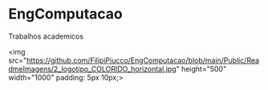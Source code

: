# EngComputacao
Trabalhos academicos



<img src="https://github.com/FilipiPiucco/EngComputacao/blob/main/Public/ReadmeImagens/2_logotipo_COLORIDO_horizontal.jpg" height="500" width="1000" padding: 5px 10px;>

